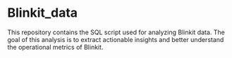 # Blinkit_data
This repository contains the SQL script used for analyzing Blinkit data. The goal of this analysis is to extract actionable insights and better understand the operational metrics of Blinkit.
